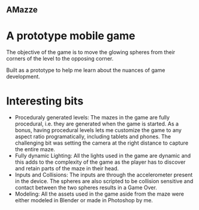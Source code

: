 ## AMazze
# A prototype mobile game
The objective of the game is to move the glowing spheres from their corners of the level to the opposing corner.

Built as a prototype to help me learn about the nuances of game development.
# Interesting bits
* Proceduraly generated levels:
The mazes in the game are fully procedural, i.e. they are generated when the game is started. As a bonus, having procedural levels lets me customize the game to any aspect ratio programatically, including tablets and phones.
The challenging bit was setting the camera at the right distance to capture the entire maze.
* Fully dynamic Lighting:
All the lights used in the game are dynamic and this adds to the complexity of the game as the player has to discover and retain parts of the maze in their head.
* Inputs and Collisions:
The inputs are through the accelerometer present in the device. The spheres are also scripted to be collision sensitive and contact between the two spheres results in a Game Over.
* Modeling:
All the assets used in the game aside from the maze were either modeled in Blender or made in Photoshop by me.

